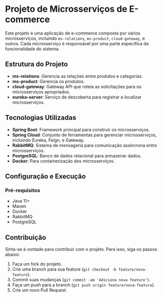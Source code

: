 # Projeto de Microsserviços de E-commerce

Este projeto é uma aplicação de e-commerce composta por vários microsserviços, incluindo `ms-relations`, `ms-product`, `cloud-gateway`, e outros. Cada microsserviço é responsável por uma parte específica da funcionalidade do sistema.

## Estrutura do Projeto

- **ms-relations**: Gerencia as relações entre produtos e categorias.
- **ms-product**: Gerencia os produtos.
- **cloud-gateway**: Gateway API que roteia as solicitações para os microsserviços apropriados.
- **eureka-server**: Serviço de descoberta para registrar e localizar microsserviços.

## Tecnologias Utilizadas

- **Spring Boot**: Framework principal para construir os microsserviços.
- **Spring Cloud**: Conjunto de ferramentas para gerenciar microsserviços, incluindo Eureka, Feign, e Gateway.
- **RabbitMQ**: Sistema de mensageria para comunicação assíncrona entre microsserviços.
- **PostgreSQL**: Banco de dados relacional para armazenar dados.
- **Docker**: Para containerização dos microsserviços.

## Configuração e Execução

### Pré-requisitos

- Java 11+
- Maven
- Docker
- RabbitMQ
- PostgreSQL

## Contribuição

Sinta-se à vontade para contribuir com o projeto. Para isso, siga os passos abaixo:

1. Faça um fork do projeto.
2. Crie uma branch para sua feature (`git checkout -b feature/nova-feature`).
3. Commit suas mudanças (`git commit -am 'Adiciona nova feature'`).
4. Faça um push para a branch (`git push origin feature/nova-feature`).
5. Crie um novo Pull Request.
